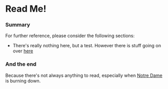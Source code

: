 # Read Me!

### Summary
For further reference, please consider the following sections:
* There's really nothing here, but a test.  However there is stuff going on over [here](https://www.zimmerbiomet.com)

### And the end
Because there's not always anything to read, especially when [Notre Dame](https://www.cnbc.com/2019/04/15/paris-notre-dame-cathedral-on-fire-reuters.html) is burning down.
